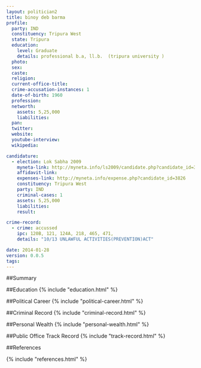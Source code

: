 ```yaml
---
layout: politician2
title: binoy deb barma
profile: 
  party: IND
  constituency: Tripura West
  state: Tripura
  education: 
    level: Graduate
    details: professional b.a, ll.b.  (tripura university )
  photo: 
  sex: 
  caste: 
  religion: 
  current-office-title: 
  crime-accusation-instances: 1
  date-of-birth: 1960
  profession: 
  networth: 
    assets: 5,25,000
    liabilities: 
  pan: 
  twitter: 
  website: 
  youtube-interview: 
  wikipedia: 

candidature: 
  - election: Lok Sabha 2009
    myneta-link: http://myneta.info/ls2009/candidate.php?candidate_id=3826
    affidavit-link: 
    expenses-link: http://myneta.info/expense.php?candidate_id=3826
    constituency: Tripura West 
    party: IND
    criminal-cases: 1
    assets: 5,25,000
    liabilities: 
    result:  

crime-record: 
  - crime: accussed
    ipc: 120B, 121, 124A, 218, 465, 471,
    details: "10/13 UNLAWFUL ACTIVITIES(PREVENTION)ACT" 

date: 2014-01-28
version: 0.0.5
tags: 
---
```

##Summary


##Education
{% include "education.html" %}


##Political Career
{% include "political-career.html" %}


##Criminal Record
{% include "criminal-record.html" %}


##Personal Wealth
{% include "personal-wealth.html" %}


##Public Office Track Record
{% include "track-record.html" %}


##References


{% include "references.html" %}